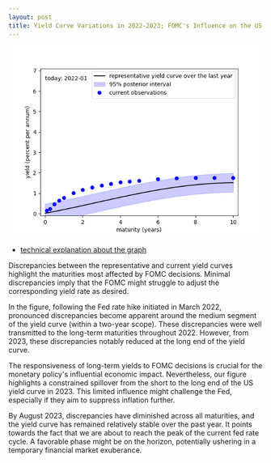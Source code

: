 ```yaml
---
layout: post
title: Yield Curve Variations in 2022-2023; FOMC's Influence on the US yield curve and the Approaching Peak of the Fed Rate Cycle
---
```


![about_fig.gif](/images/2023-10-7-uprising.gif)

- [technical explanation about the graph](https://econpreference.github.io/dyn_yields/)

Discrepancies between the representative and current yield curves highlight the maturities most affected by FOMC decisions. Minimal discrepancies imply that the FOMC might struggle to adjust the corresponding yield rate as desired.

In the figure, following the Fed rate hike initiated in March 2022, pronounced discrepancies become apparent around the medium segment of the yield curve (within a two-year scope). These discrepancies were well transmitted to the long-term maturities throughout 2022. However, from 2023, these discrepancies notably reduced at the long end of the yield curve.

The responsiveness of long-term yields to FOMC decisions is crucial for the monetary policy's influential economic impact. Nevertheless, our figure highlights a constrained spillover from the short to the long end of the US yield curve in 2023. This limited influence might challenge the Fed, especially if they aim to suppress inflation further.

By August 2023, discrepancies have diminished across all maturities, and the yield curve has remained relatively stable over the past year. It points towards the fact that we are about to reach the peak of the current fed rate cycle. A favorable phase might be on the horizon, potentially ushering in a temporary financial market exuberance.
